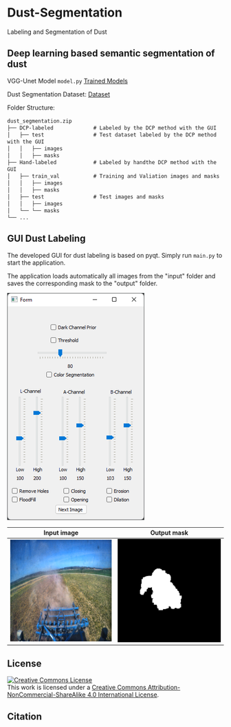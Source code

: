 # Dust-Segmentation
Labeling and Segmentation of Dust

##  Deep learning based semantic segmentation of dust
VGG-Unet Model 
`model.py`
[Trained Models](https://1drv.ms/u/s!AuEsiVyVPmXWdxLB1yQzbU9ucWU)

Dust Segmentation Dataset: [Dataset](https://1drv.ms/u/s!AuEsiVyVPmXWduGNndFbARYJ0YI)

Folder Structure:

    dust_segmentation.zip
    ├── DCP-labeled             # Labeled by the DCP method with the GUI
    │   ├── test                # Test dataset labeled by the DCP method with the GUI
    │   │   ├── images
    │   │   ├── masks
    ├── Hand-labeled            # Labeled by handthe DCP method with the GUI
    │   ├── train_val           # Training and Valiation images and masks
    │   │   ├── images
    │   │   ├── masks
    │   ├── test                # Test images and masks
    │   │   ├── images
    │   └── └── masks
    └── ...


##  GUI Dust Labeling
The developed GUI for dust labeling is based on pyqt.
Simply run `main.py` to start the application.

The application loads automatically all images from the "input" folder and saves the corresponding mask to the "output" folder.


![GUI](figures/gui.png)

Input image            |  Output mask
:-------------------------:|:-------------------------:
![input](figures/input_image.png)  |  ![output](output/mask.png)

## License
<a rel="license" href="http://creativecommons.org/licenses/by-nc-sa/4.0/"><img alt="Creative Commons License" style="border-width:0" src="https://i.creativecommons.org/l/by-nc-sa/4.0/88x31.png" /></a><br />This work is licensed under a <a rel="license" href="http://creativecommons.org/licenses/by-nc-sa/4.0/">Creative Commons Attribution-NonCommercial-ShareAlike 4.0 International License</a>.

## Citation
